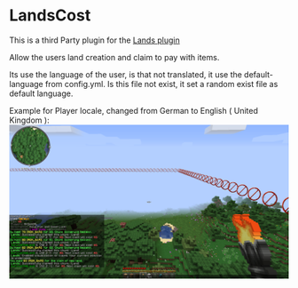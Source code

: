 # LandsCost
This is a third Party plugin for the [Lands plugin](https://www.spigotmc.org/resources/lands-land-claim-plugin-grief-prevention-protection-gui-management-nations-wars-1-16-support.53313/) 

Allow the users land creation and claim to pay with items. 

Its use the language of the user, is that not translated, it use the default-language from config.yml. Is this file not exist, it set a random exist file as default language.


Example for Player locale, changed from German to English ( United Kingdom ):
![Locale by Player](https://github.com/Bl4ckSkull666/LandsCost/blob/master/src/screens/client_locale.png?raw=true)
